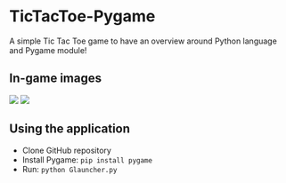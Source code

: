 # TicTacToe-Pygame
A simple Tic Tac Toe game to have an overview around Python language and Pygame module!

## In-game images
![](inGame_images/menu.png)   ![](inGame_images/game.png)

## Using the application
- Clone GitHub repository
- Install Pygame: `pip install pygame`
- Run: `python Glauncher.py`
